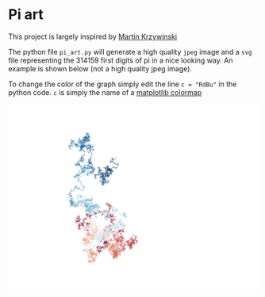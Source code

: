 # Pi art 

This project is largely inspired by [Martin Krzywinski](http://mkweb.bcgsc.ca/pi/)

The python file `pi_art.py` will generate a high quality `jpeg` image and a
`svg` file representing the 314159 first digits of pi in a nice looking way. An
example is shown below (not a high quality jpeg image).

To change the color of the graph simply edit the line  `c = "RdBu"` in the
python code. `c` is simply the name of a [matplotlib
colormap](https://matplotlib.org/stable/tutorials/colors/colormaps.html)

![](RdBu_low.jpeg)
